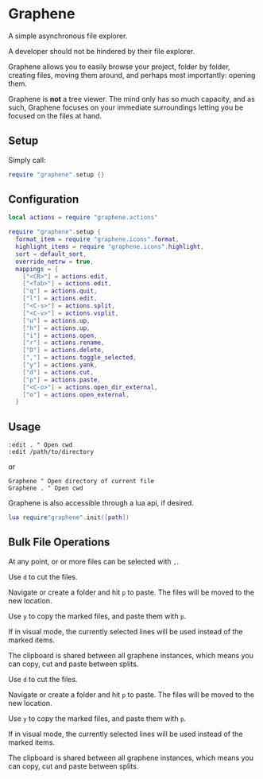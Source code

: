 # Graphene

A simple asynchronous file explorer.

A developer should not be hindered by their file explorer.

Graphene allows you to easily browse your project, folder by folder, creating
files, moving them around, and perhaps most importantly: opening them.

Graphene is **not** a tree viewer. The mind only has so much capacity, and as
such, Graphene focuses on your immediate surroundings letting you be focused on
the files at hand.

## Setup

Simply call:

```lua
require "graphene".setup {}
```

## Configuration

```lua
local actions = require "graphene.actions"

require "graphene".setup {
  format_item = require "graphene.icons".format,
  highlight_items = require "graphene.icons".highlight,
  sort = default_sort,
  override_netrw = true,
  mappings = {
    ["<CR>"] = actions.edit,
    ["<Tab>"] = actions.edit,
    ["q"] = actions.quit,
    ["l"] = actions.edit,
    ["<C-s>"] = actions.split,
    ["<C-v>"] = actions.vsplit,
    ["u"] = actions.up,
    ["h"] = actions.up,
    ["i"] = actions.open,
    ["r"] = actions.rename,
    ["D"] = actions.delete,
    [","] = actions.toggle_selected,
    ["y"] = actions.yank,
    ["d"] = actions.cut,
    ["p"] = actions.paste,
    ["<C-o>"] = actions.open_dir_external,
    ["o"] = actions.open_external,
  }
```

## Usage

```vim
:edit . " Open cwd
:edit /path/to/directory
```

or

```vim
Graphene " Open directory of current file
Graphene . " Open cwd
```

Graphene is also accessible through a lua api, if desired.

```lua
lua require"graphene".init([path])
```

## Bulk File Operations

At any point, or or more files can be selected with `,`.

Use `d` to cut the files.

Navigate or create a folder and hit `p` to paste. The files will be moved to the
new location.

Use `y` to copy the marked files, and paste them with `p`.

If in visual mode, the currently selected lines will be used instead of the
marked items.

The clipboard is shared between all graphene instances, which means you can
copy, cut and paste between splits.

Use `d` to cut the files.

Navigate or create a folder and hit `p` to paste. The files will be moved to the
new location.

Use `y` to copy the marked files, and paste them with `p`.

If in visual mode, the currently selected lines will be used instead of the
marked items.

The clipboard is shared between all graphene instances, which means you can
copy, cut and paste between splits.
